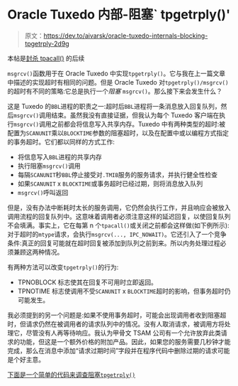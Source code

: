 # Oracle Tuxedo 内部-阻塞` tpgetrply()'

> 原文：<https://dev.to/aivarsk/oracle-tuxedo-internals-blocking-tpgetrply-2d9g>

本帖是[封杀 tpacall()](http://aivarsk.github.io/2019/03/22/blocking-tpacall/) 的后续

`msgrcv()`函数用于在 Oracle Tuxedo 中实现`tpgetrply()`。它与我在上一篇文章中描述的实现超时有相同的问题。但是 Oracle Tuxedo 对`tpgetrply()/msgrcv()`的超时有不同的策略:它总是执行一个*阻塞* `msgrcv()`。那么接下来会发生什么？

这是 Tuxedo 的`BBL`进程的职责之一:超时后`BBL`进程将一条消息放入回复队列，然后`msgrcv()`调用结束。虽然我没有直接证据，但我认为每个 Tuxedo 客户端在执行`msgrcv()`调用之前都会将信息写入共享内存。Tuxedo 中有两种类型的超时:被配置为`SCANUNIT`乘以`BLOCKTIME`参数的阻塞超时，以及在配置中或以编程方式指定的事务超时。它们都以同样的方式工作:

*   将信息写入`BBL`进程的共享内存
*   执行阻塞`msgrcv()`调用
*   每隔`SCANUNIT`秒`BBL`停止接受对`.TMIB`服务的服务请求，并执行健全性检查
*   如果`SCANUNIT` x `BLOCKTIME`或事务超时已经过期，则将消息放入队列
*   `msgrcv()`呼叫返回

但是，没有办法中断耗时太长的服务调用，它仍然会执行工作，并且响应会被放入调用流程的回复队列中。这意味着调用者必须注意这样的延迟回复，以使回复队列不会填满。事实上，它在每第 n 个`tpacall()`或关闭之前都会这样做(如下例所示):对于超时的`mtype`请求，会执行`msgrcv(..., IPC_NOWAIT)`。它还引入了一个竞争条件:真正的回复可能就在超时回复被添加到队列之前到来。所以内务处理过程必须兼顾这两种情况。

有两种方法可以改变`tpgetrply()`的行为:

*   TPNOBLOCK 标志使其在回复不可用时立即返回。
*   TPNOTIME 标志使调用不受`SCANUNIT` x `BLOCKTIME`超时的影响，但事务超时仍可能发生。

我必须提到的另一个问题是:如果不使用事务超时，可能会出现调用者收到阻塞超时，但请求仍然在被调用者的请求队列中的情况。没有人取消请求，被调用方将处理它，尽管没有人再等待响应。我认为甲骨文 TSAM 公司有一个允许放弃此类请求的功能，但这是一个额外价格的附加产品。因此，如果您的服务需要几秒钟才能完成，那么在消息中添加“请求过期时间”字段并在程序代码中删除过期的请求可能是个好主意。

[下面是一个简单的代码来调查阻塞`tpgetrply()`](https://github.com/fuxedo/tuxedo-examples/tree/master/blocking-tpgetrply)